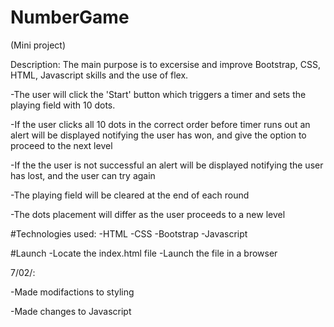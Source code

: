 # NumberGame
(Mini project)

Description:
The main purpose is to excersise and improve Bootstrap, CSS, HTML, Javascript skills and the use of flex. 

-The user will click the 'Start' button which triggers a timer and sets the playing field with 10 dots.

-If the user clicks all 10 dots in the correct order before timer runs out an alert will be displayed notifying the user has won, and give the option to proceed to the next level

-If the the user is not successful an alert will be displayed notifying the user has lost, and the user can try again 

-The playing field will be cleared at the end of each round 

-The dots placement will differ as the user proceeds to a new level

#Technologies used: -HTML -CSS -Bootstrap -Javascript  

#Launch -Locate the index.html file -Launch the file in a browser 

7/02/: 

-Made modifactions to styling 

-Made changes to Javascript 
